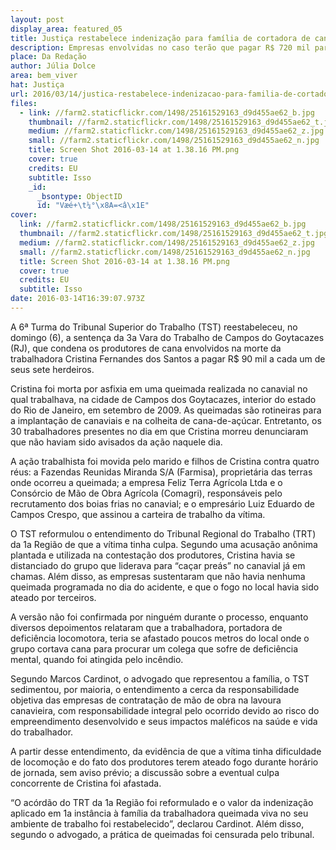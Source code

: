 ```yaml
---
layout: post
display_area: featured_05
title: Justiça restabelece indenização para família de cortadora de cana morta em queimada
description: Empresas envolvidas no caso terão que pagar R$ 720 mil para os herdeiros da trabalhadora rural que morreu em um canavial
place: Da Redação
author: Júlia Dolce
area: bem_viver
hat: Justiça
url: 2016/03/14/justica-restabelece-indenizacao-para-familia-de-cortadora-de-cana-morta-em-queimada/
files:
  - link: //farm2.staticflickr.com/1498/25161529163_d9d455ae62_b.jpg
    thumbnail: //farm2.staticflickr.com/1498/25161529163_d9d455ae62_t.jpg
    medium: //farm2.staticflickr.com/1498/25161529163_d9d455ae62_z.jpg
    small: //farm2.staticflickr.com/1498/25161529163_d9d455ae62_n.jpg
    title: Screen Shot 2016-03-14 at 1.38.16 PM.png
    cover: true
    credits: EU
    subtitle: Isso
    _id:
      _bsontype: ObjectID
      id: "Væé+\t¼°\x8A=<â\x1E"
cover:
  link: //farm2.staticflickr.com/1498/25161529163_d9d455ae62_b.jpg
  thumbnail: //farm2.staticflickr.com/1498/25161529163_d9d455ae62_t.jpg
  medium: //farm2.staticflickr.com/1498/25161529163_d9d455ae62_z.jpg
  small: //farm2.staticflickr.com/1498/25161529163_d9d455ae62_n.jpg
  title: Screen Shot 2016-03-14 at 1.38.16 PM.png
  cover: true
  credits: EU
  subtitle: Isso
date: 2016-03-14T16:39:07.973Z
---
```

<p dir="ltr">A 6&ordf; Turma do Tribunal Superior do Trabalho (TST) reestabeleceu, no domingo (6), a senten&ccedil;a da 3a Vara do Trabalho de Campos do Goytacazes (RJ), que condena os produtores de cana envolvidos na morte da trabalhadora Cristina Fernandes dos Santos a pagar R$ 90 mil a cada um de seus sete herdeiros.</p>

<p dir="ltr">Cristina foi morta por asfixia em uma queimada realizada no canavial no qual trabalhava, na cidade de Campos dos Goytacazes, interior do estado do Rio de Janeiro, em setembro de 2009. As queimadas s&atilde;o rotineiras para a implanta&ccedil;&atilde;o de canaviais e na colheita de cana-de-a&ccedil;&uacute;car. Entretanto, os 30 trabalhadores presentes no dia em que Cristina morreu denunciaram que n&atilde;o haviam sido avisados da a&ccedil;&atilde;o naquele dia.</p>

<p dir="ltr">A a&ccedil;&atilde;o trabalhista foi movida pelo marido e filhos de Cristina contra quatro r&eacute;us: a Fazendas Reunidas Miranda S/A (Farmisa), propriet&aacute;ria das terras onde ocorreu a queimada; a empresa Feliz Terra Agr&iacute;cola Ltda e o Cons&oacute;rcio de M&atilde;o de Obra Agr&iacute;cola (Comagri), respons&aacute;veis pelo recrutamento dos boias frias no canavial; e o empres&aacute;rio Luiz Eduardo de Campos Crespo, que assinou a carteira de trabalho da v&iacute;tima.</p>

<p dir="ltr">O TST reformulou o entendimento do Tribunal Regional do Trabalho (TRT) da 1a Regi&atilde;o de que a v&iacute;tima tinha culpa. Segundo uma acusa&ccedil;&atilde;o an&ocirc;nima plantada e utilizada na contesta&ccedil;&atilde;o dos produtores, Cristina havia se distanciado do grupo que liderava para &ldquo;ca&ccedil;ar pre&aacute;s&rdquo; no canavial j&aacute; em chamas. Al&eacute;m disso, as empresas sustentaram que n&atilde;o havia nenhuma queimada programada no dia do acidente, e que o fogo no local havia sido ateado por terceiros.</p>

<p dir="ltr">A vers&atilde;o n&atilde;o foi confirmada por ningu&eacute;m durante o processo, enquanto diversos depoimentos relataram que a trabalhadora, portadora de defici&ecirc;ncia locomotora, teria se afastado poucos metros do local onde o grupo cortava cana para procurar um colega que sofre de defici&ecirc;ncia mental, quando foi atingida pelo inc&ecirc;ndio.</p>

<p dir="ltr">Segundo Marcos Cardinot, o advogado que representou a fam&iacute;lia, o TST sedimentou, por maioria, o entendimento a cerca da responsabilidade objetiva das empresas de contrata&ccedil;&atilde;o de m&atilde;o de obra na lavoura canavieira, com responsabilidade integral pelo ocorrido devido ao risco do empreendimento desenvolvido e seus impactos mal&eacute;ficos na sa&uacute;de e vida do trabalhador.</p>

<p dir="ltr">A partir desse entendimento, da evid&ecirc;ncia de que a v&iacute;tima tinha dificuldade de locomo&ccedil;&atilde;o e do fato dos produtores terem ateado fogo durante hor&aacute;rio de jornada, sem aviso pr&eacute;vio; a discuss&atilde;o sobre a eventual culpa concorrente de Cristina foi afastada.</p>

<p dir="ltr">&ldquo;O ac&oacute;rd&atilde;o do TRT da 1a Regi&atilde;o foi reformulado e o valor da indeniza&ccedil;&atilde;o aplicado em 1a inst&acirc;ncia &agrave; fam&iacute;lia da trabalhadora queimada viva no seu ambiente de trabalho foi restabelecido&rdquo;, declarou Cardinot. Al&eacute;m disso, segundo o advogado, a pr&aacute;tica de queimadas foi censurada pelo tribunal.</p>

